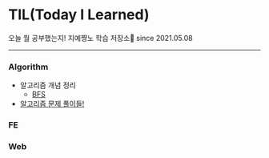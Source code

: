 # TIL(Today I Learned)
오늘 뭘 공부했는지! 지예쨩노 학습 저장소🎒
since 2021.05.08

<hr/>


### Algorithm
  - 알고리즘 개념 정리
    - [BFS](https://github.com/Choozii/TIL/blob/main/Algorithm/%EC%9D%B4%EA%B2%83%EC%9D%B4%EC%BD%94%EB%94%A9%ED%85%8C%EC%8A%A4%ED%8A%B8%EB%8B%A4/BFS.md)
  - [알고리즘 문제 풀이들!](https://github.com/Choozii/TIL/tree/main/Algorithm/ps)
### FE
 
### Web
